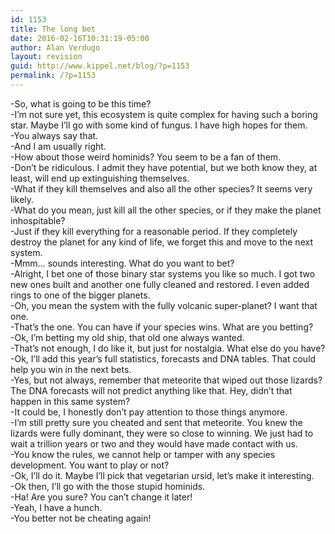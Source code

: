 ```yaml
---
id: 1153
title: The long bet
date: 2016-02-16T10:31:19-05:00
author: Alan Verdugo
layout: revision
guid: http://www.kippel.net/blog/?p=1153
permalink: /?p=1153
---
```

-So, what is going to be this time?  
-I&#8217;m not sure yet, this ecosystem is quite complex for having such a boring star. Maybe I&#8217;ll go with some kind of fungus. I have high hopes for them.  
-You always say that.  
-And I am usually right.  
-How about those weird hominids? You seem to be a fan of them.  
-Don&#8217;t be ridiculous. I admit they have potential, but we both know they, at least, will end up extinguishing themselves.  
-What if they kill themselves and also all the other species? It seems very likely.  
-What do you mean, just kill all the other species, or if they make the planet inhospitable?  
-Just if they kill everything for a reasonable period. If they completely destroy the planet for any kind of life, we forget this and move to the next system.  
-Mmm&#8230; sounds interesting. What do you want to bet?  
-Alright, I bet one of those binary star systems you like so much. I got two new ones built and another one fully cleaned and restored. I even added rings to one of the bigger planets.  
-Oh, you mean the system with the fully volcanic super-planet? I want that one.  
-That&#8217;s the one. You can have if your species wins. What are you betting?  
-Ok, I&#8217;m betting my old ship, that old one always wanted.  
-That&#8217;s not enough, I do like it, but just for nostalgia. What else do you have?  
-Ok, I&#8217;ll add this year&#8217;s full statistics, forecasts and DNA tables. That could help you win in the next bets.  
-Yes, but not always, remember that meteorite that wiped out those lizards? The DNA forecasts will not predict anything like that. Hey, didn&#8217;t that happen in this same system?  
-It could be, I honestly don&#8217;t pay attention to those things anymore.  
-I&#8217;m still pretty sure you cheated and sent that meteorite. You knew the lizards were fully dominant, they were so close to winning. We just had to wait a trillion years or two and they would have made contact with us.  
-You know the rules, we cannot help or tamper with any species development. You want to play or not?  
-Ok, I&#8217;ll do it. Maybe I&#8217;ll pick that vegetarian ursid, let&#8217;s make it interesting.  
-Ok then, I&#8217;ll go with the those stupid hominids.  
-Ha! Are you sure? You can&#8217;t change it later!  
-Yeah, I have a hunch.  
-You better not be cheating again!